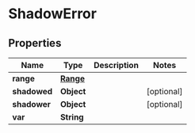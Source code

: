 

# ShadowError

## Properties

Name | Type | Description | Notes
------------ | ------------- | ------------- | -------------
**range** | [**Range**](Range.md) |  | 
**shadowed** | **Object** |  |  [optional]
**shadower** | **Object** |  |  [optional]
**var** | **String** |  | 



